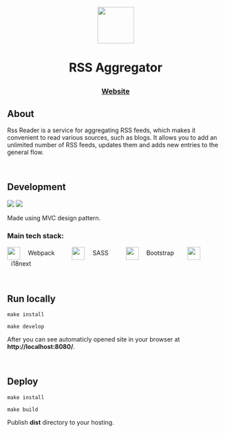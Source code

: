<p align="center">
  <img align="center" height=85px src="https://cdn-icons-png.flaticon.com/512/17765/17765734.png" />
</p>
<h1 align="center">
  <p>RSS Aggregator</p>
</h1>

<h3 align="center">
  <a href="https://rss-aggregator-ainer.vercel.app/">Website</a>
</h3>

## About
Rss Reader is a service for aggregating RSS feeds, which makes it convenient to read various sources, such as blogs. It allows you to add an unlimited number of RSS feeds, updates them and adds new entries to the general flow.

 
## Development
<p>
  <a href="https://github.com/AINER/frontend-project-11/actions"><img src="https://github.com/AINER/frontend-project-11/actions/workflows/hexlet-check.yml/badge.svg" /></a>
  <a href="https://codeclimate.com/github/AINER/frontend-project-11/maintainability"><img src="https://api.codeclimate.com/v1/badges/2a618e1d408cb5b3c1bd/maintainability" /></a>
</p>
Made using MVC design pattern.

### Main tech stack:

<img align="center" height=30px src="https://webpack.js.org/assets/icon-square-small-slack.png" />  Webpack    
<img align="center" height=30px src="https://sass-lang.com/assets/img/styleguide/seal-color.png" />  SASS    
<img align="center" height=30px src="https://getbootstrap.com/docs/5.0/assets/brand/bootstrap-logo.svg" />  Bootstrap   
<img align="center" height=30px src="https://www.i18next.com/~gitbook/image?url=https%3A%2F%2F286188001-files.gitbook.io%2F%7E%2Ffiles%2Fv0%2Fb%2Fgitbook-legacy-files%2Fo%2Fspaces%252F-L9iS6Wm2hynS5H9Gj7j%252Favatar.png%3Fgeneration%3D1523462254548780%26alt%3Dmedia&width=32&dpr=1&quality=100&sign=1467f54e&sv=1" /> i18next

 
## Run locally

    make install

    make develop

After you can see automaticly opened site in your browser at __http://localhost:8080/__.

 
## Deploy

    make install

    make build
    
Publish __dist__ directory to your hosting.

 
